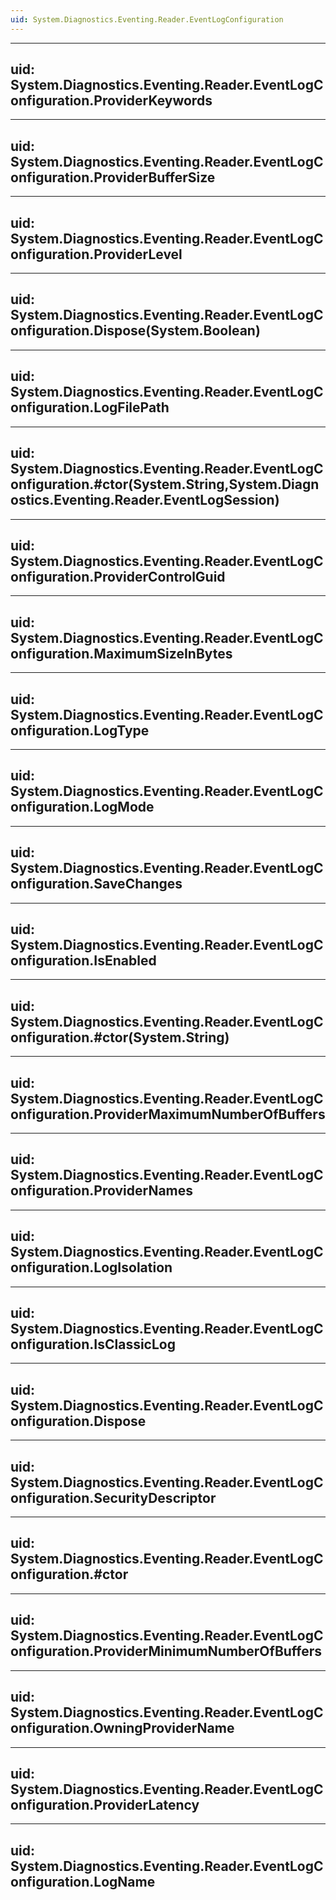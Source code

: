 ```yaml
---
uid: System.Diagnostics.Eventing.Reader.EventLogConfiguration
---
```


---
uid: System.Diagnostics.Eventing.Reader.EventLogConfiguration.ProviderKeywords
---

---
uid: System.Diagnostics.Eventing.Reader.EventLogConfiguration.ProviderBufferSize
---

---
uid: System.Diagnostics.Eventing.Reader.EventLogConfiguration.ProviderLevel
---

---
uid: System.Diagnostics.Eventing.Reader.EventLogConfiguration.Dispose(System.Boolean)
---

---
uid: System.Diagnostics.Eventing.Reader.EventLogConfiguration.LogFilePath
---

---
uid: System.Diagnostics.Eventing.Reader.EventLogConfiguration.#ctor(System.String,System.Diagnostics.Eventing.Reader.EventLogSession)
---

---
uid: System.Diagnostics.Eventing.Reader.EventLogConfiguration.ProviderControlGuid
---

---
uid: System.Diagnostics.Eventing.Reader.EventLogConfiguration.MaximumSizeInBytes
---

---
uid: System.Diagnostics.Eventing.Reader.EventLogConfiguration.LogType
---

---
uid: System.Diagnostics.Eventing.Reader.EventLogConfiguration.LogMode
---

---
uid: System.Diagnostics.Eventing.Reader.EventLogConfiguration.SaveChanges
---

---
uid: System.Diagnostics.Eventing.Reader.EventLogConfiguration.IsEnabled
---

---
uid: System.Diagnostics.Eventing.Reader.EventLogConfiguration.#ctor(System.String)
---

---
uid: System.Diagnostics.Eventing.Reader.EventLogConfiguration.ProviderMaximumNumberOfBuffers
---

---
uid: System.Diagnostics.Eventing.Reader.EventLogConfiguration.ProviderNames
---

---
uid: System.Diagnostics.Eventing.Reader.EventLogConfiguration.LogIsolation
---

---
uid: System.Diagnostics.Eventing.Reader.EventLogConfiguration.IsClassicLog
---

---
uid: System.Diagnostics.Eventing.Reader.EventLogConfiguration.Dispose
---

---
uid: System.Diagnostics.Eventing.Reader.EventLogConfiguration.SecurityDescriptor
---

---
uid: System.Diagnostics.Eventing.Reader.EventLogConfiguration.#ctor
---

---
uid: System.Diagnostics.Eventing.Reader.EventLogConfiguration.ProviderMinimumNumberOfBuffers
---

---
uid: System.Diagnostics.Eventing.Reader.EventLogConfiguration.OwningProviderName
---

---
uid: System.Diagnostics.Eventing.Reader.EventLogConfiguration.ProviderLatency
---

---
uid: System.Diagnostics.Eventing.Reader.EventLogConfiguration.LogName
---
